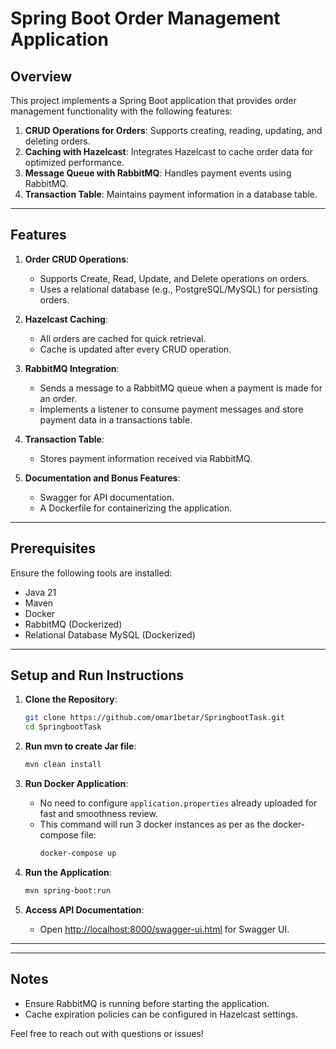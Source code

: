 # Spring Boot Order Management Application

## Overview
This project implements a Spring Boot application that provides order management functionality with the following features:
1. **CRUD Operations for Orders**: Supports creating, reading, updating, and deleting orders.
2. **Caching with Hazelcast**: Integrates Hazelcast to cache order data for optimized performance.
3. **Message Queue with RabbitMQ**: Handles payment events using RabbitMQ.
4. **Transaction Table**: Maintains payment information in a database table.

---

## Features
1. **Order CRUD Operations**:
    - Supports Create, Read, Update, and Delete operations on orders.
    - Uses a relational database (e.g., PostgreSQL/MySQL) for persisting orders.

2. **Hazelcast Caching**:
    - All orders are cached for quick retrieval.
    - Cache is updated after every CRUD operation.

3. **RabbitMQ Integration**:
    - Sends a message to a RabbitMQ queue when a payment is made for an order.
    - Implements a listener to consume payment messages and store payment data in a transactions table.

4. **Transaction Table**:
    - Stores payment information received via RabbitMQ.

5. **Documentation and Bonus Features**:
    - Swagger for API documentation.
    - A Dockerfile for containerizing the application.

---

## Prerequisites
Ensure the following tools are installed:
- Java 21
- Maven
- Docker
- RabbitMQ (Dockerized)
- Relational Database MySQL (Dockerized)

---

## Setup and Run Instructions

1. **Clone the Repository**:
   ```bash
   git clone https://github.com/omar1betar/SpringbootTask.git
   cd SpringbootTask
   ```

2. **Run mvn to create Jar file**:
   ```bash
   mvn clean install 
   ```
3. **Run Docker Application**:
    - No need to configure `application.properties` already uploaded for fast and smoothness review.
    - This command will run 3 docker instances as per as the docker-compose file:
      ```bash
      docker-compose up 
      ```
      


4. **Run the Application**:
   ```bash
   mvn spring-boot:run
   ```

6. **Access API Documentation**:
    - Open [http://localhost:8000/swagger-ui.html](http://localhost:8000/swagger-ui.html) for Swagger UI.

---


---

## Notes
- Ensure RabbitMQ is running before starting the application.
- Cache expiration policies can be configured in Hazelcast settings.

Feel free to reach out with questions or issues!